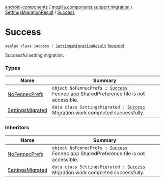 [android-components](../../../index.md) / [mozilla.components.support.migration](../../index.md) / [SettingsMigrationResult](../index.md) / [Success](./index.md)

# Success

`sealed class Success : `[`SettingsMigrationResult`](../index.md) [(source)](https://github.com/mozilla-mobile/android-components/blob/master/components/support/migration/src/main/java/mozilla/components/support/migration/FennecSettingsMigrator.kt#L104)

Successful setting migration.

### Types

| Name | Summary |
|---|---|
| [NoFennecPrefs](-no-fennec-prefs/index.md) | `object NoFennecPrefs : `[`Success`](./index.md)<br>Fennec app SharedPreference file is not accessible. |
| [SettingsMigrated](-settings-migrated/index.md) | `data class SettingsMigrated : `[`Success`](./index.md)<br>Migration work completed successfully. |

### Inheritors

| Name | Summary |
|---|---|
| [NoFennecPrefs](-no-fennec-prefs/index.md) | `object NoFennecPrefs : `[`Success`](./index.md)<br>Fennec app SharedPreference file is not accessible. |
| [SettingsMigrated](-settings-migrated/index.md) | `data class SettingsMigrated : `[`Success`](./index.md)<br>Migration work completed successfully. |
